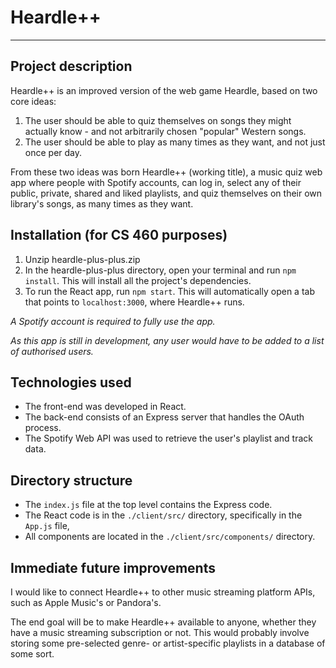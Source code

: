 # Heardle++
---

## Project description
Heardle++ is an improved version of the web game Heardle, based on two core ideas:
1. The user should be able to quiz themselves on songs they might actually know - and not arbitrarily chosen "popular" Western songs.
2. The user should be able to play as many times as they want, and not just once per day.

From these two ideas was born Heardle++ (working title), a music quiz web app where people with Spotify accounts, can log in, select any of their public, private, shared and liked playlists, and quiz themselves on their own library's songs, as many times as they want.

## Installation (for CS 460 purposes)
1. Unzip heardle-plus-plus.zip
2. In the heardle-plus-plus directory, open your terminal and run `npm install`. This will install all the project's dependencies.
3. To run the React app, run `npm start`. This will automatically open a tab that points to `localhost:3000`, where Heardle++ runs.

*A Spotify account is required to fully use the app.*

*As this app is still in development, any user would have to be added to a list of authorised users.*

## Technologies used
- The front-end was developed in React.
- The back-end consists of an Express server that handles the OAuth process.
- The Spotify Web API was used to retrieve the user's playlist and track data.

## Directory structure
- The `index.js` file at the top level contains the Express code.
- The React code is in the `./client/src/` directory, specifically in the `App.js` file,
- All components are located in the `./client/src/components/` directory.

## Immediate future improvements
I would like to connect Heardle++ to other music streaming platform APIs, such as Apple Music's or Pandora's.

The end goal will be to make Heardle++ available to anyone, whether they have a music streaming subscription or not. This would probably involve storing some pre-selected genre- or artist-specific playlists in a database of some sort.